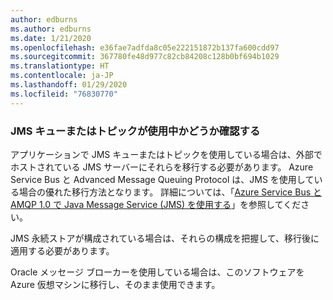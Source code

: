 ```yaml
---
author: edburns
ms.author: edburns
ms.date: 1/21/2020
ms.openlocfilehash: e36fae7adfda8c05e222151872b137fa600cdd97
ms.sourcegitcommit: 367780fe48d977c82cb84208c128b0bf694b1029
ms.translationtype: HT
ms.contentlocale: ja-JP
ms.lasthandoff: 01/29/2020
ms.locfileid: "76830770"
---
```

### <a name="determine-whether-jms-queues-or-topics-are-in-use"></a>JMS キューまたはトピックが使用中かどうか確認する

アプリケーションで JMS キューまたはトピックを使用している場合は、外部でホストされている JMS サーバーにそれらを移行する必要があります。 Azure Service Bus と Advanced Message Queuing Protocol は、JMS を使用している場合の優れた移行方法となります。 詳細については、「[Azure Service Bus と AMQP 1.0 で Java Message Service (JMS) を使用する](/azure/service-bus-messaging/service-bus-java-how-to-use-jms-api-amqp)」を参照してください。

JMS 永続ストアが構成されている場合は、それらの構成を把握して、移行後に適用する必要があります。

Oracle メッセージ ブローカーを使用している場合は、このソフトウェアを Azure 仮想マシンに移行し、そのまま使用できます。
